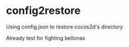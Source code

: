 # config2restore
Using config.json to restore cocos2d's directory

Already test for fighting bellonas
